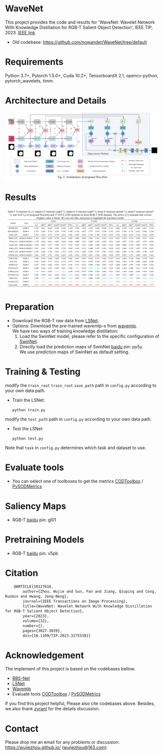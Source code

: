 # WaveNet
This project provides the code and results for 'WaveNet: Wavelet Network With Knowledge Distillation for RGB-T Salient Object Detection', IEEE TIP, 2023. [IEEE link](https://ieeexplore.ieee.org/document/10127616)  <br>

- Old codebase: https://github.com/nowander/WaveNet/tree/default
# Requirements
Python 3.7+, Pytorch 1.5.0+, Cuda 10.2+, TensorboardX 2.1, opencv-python, pytorch_wavelets, timm. <br>

# Architecture and Details

<img src="images/a.png" alt="drawing" /> 

# Results
<img src="images/r.png" alt="drawing"/>


# Preparation
 - Download the RGB-T raw data from [LSNet](https://github.com/zyrant/LSNet). <br>
 - Options: Download the pre-trained wavemlp-s from [wavemlp](https://github.com/huawei-noah/Efficient-AI-Backbones/tree/master/wavemlp_pytorch). <br>
 We have two ways of training knowledge distillation:
    1. Load the SwinNet model, please refer to the specific configuration of [SwinNet](https://github.com/liuzywen/SwinNet). 
    2. Directly load the prediction maps of SwinNet [baidu](https://pan.baidu.com/s/18qwaTwTZ39XtWlP3JaeSOQ) pin: py5y. <br>
We use prediction maps of SwinNet as default setting.



# Training & Testing
modify the `train_root` `train_root` `save_path` path in `config.py` according to your own data path.
- Train the LSNet:

    `python train.py`
    
modify the `test_path` path in `config.py` according to your own data path.

- Test the LSNet:   

    `python test.py`

Note that `task` in  `config.py`  determines which task and dataset to use.

# Evaluate tools
- You can select one of toolboxes to get the metrics
[CODToolbox](https://github.com/DengPingFan/CODToolbox)  / [PySODMetrics](https://github.com/lartpang/PySODMetrics)

# Saliency Maps
- RGB-T [baidu](https://pan.baidu.com/s/1i5GwM0C0OfE5D5VLXlBkVA) pin: gl01 <br>


# Pretraining Models
- RGB-T [baidu](https://pan.baidu.com/s/1PGwu3uVRWyFS1erOBr7KAg) pin: v5pb <br>

# Citation
        @ARTICLE{10127616,
            author={Zhou, Wujie and Sun, Fan and Jiang, Qiuping and Cong, Runmin and Hwang, Jenq-Neng},
            journal={IEEE Transactions on Image Processing}, 
            title={WaveNet: Wavelet Network With Knowledge Distillation for RGB-T Salient Object Detection}, 
            year={2023},
            volume={32},
            number={},
            pages={3027-3039},
            doi={10.1109/TIP.2023.3275538}}     
                    
# Acknowledgement

The implement of this project is based on the codebases bellow. <br>
- [BBS-Net](https://github.com/zyjwuyan/BBS-Net) <br>
- [LSNet](https://github.com/zyrant/LSNet) <br>
- [Wavemlp](https://github.com/huawei-noah/Efficient-AI-Backbones/tree/master/wavemlp_pytorch) <br>
- Evaluate tools [CODToolbox](https://github.com/DengPingFan/CODToolbox)  / [PySODMetrics](https://github.com/lartpang/PySODMetrics)<br>

If you find this project helpful, Please also cite codebases above. Besides, we also thank [zyrant](https://github.com/zyrant) for the details discussion.

# Contact
Please drop me an email for any problems or discussion: https://wujiezhou.github.io/ (wujiezhou@163.com).
